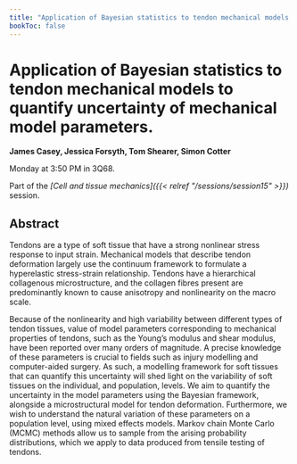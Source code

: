 ```yaml
---
title: "Application of Bayesian statistics to tendon mechanical models to quantify uncertainty of mechanical model parameters."
bookToc: false
---
```


# Application of Bayesian statistics to tendon mechanical models to quantify uncertainty of mechanical model parameters.

**James Casey, Jessica Forsyth, Tom Shearer, Simon Cotter**

Monday at 3:50 PM in 3Q68.

Part of the *[Cell and tissue mechanics]({{< relref "/sessions/session15" >}})* session.

## Abstract

Tendons are a type of soft tissue that have a strong nonlinear stress response to input strain. Mechanical models that describe tendon deformation largely use the continuum framework to formulate a hyperelastic stress-strain relationship. Tendons have a hierarchical collagenous microstructure, and the collagen fibres present are predominantly known to cause anisotropy and nonlinearity on the macro scale.

Because of the nonlinearity and high variability between different types of tendon tissues, value of model parameters corresponding to mechanical properties of tendons, such as the Young’s modulus and shear modulus, have been reported over many orders of magnitude. A precise knowledge of these parameters is crucial to fields such as injury modelling and computer-aided surgery. As such, a modelling framework for soft tissues that can quantify this uncertainty will shed light on the variability of soft tissues on the individual, and population, levels. We aim to quantify the uncertainty in the model parameters using the Bayesian framework, alongside a microstructural model for tendon deformation. Furthermore, we wish to understand the natural variation of these parameters on a population level, using mixed effects models. Markov chain Monte Carlo (MCMC) methods allow us to sample from the arising probability distributions, which we apply to data produced from tensile testing of tendons.




